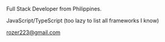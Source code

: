 Full Stack Developer from Philippines.

JavaScript/TypeScript (too lazy to list all frameworks I know)

rozer223@gmail.com
